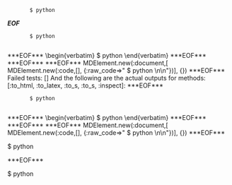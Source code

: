 
           $ python       



***EOF***
<pre
      ><code>       $ python       

</code
    ></pre
  >
***EOF***
\begin{verbatim}       $ python       

\end{verbatim}

***EOF***

***EOF***

***EOF***
MDElement.new(:document,[	
	MDElement.new(:code,[],
		{:raw_code=>"       $ python       \n\n"})],
	{})
***EOF***

Failed tests:   [] 
And the following are the actual outputs for methods:
   [:to_html, :to_latex, :to_s, :to_s, :inspect]:


***EOF***
<pre
      ><code>       $ python       

</code
    ></pre
  >
***EOF***
\begin{verbatim}       $ python       

\end{verbatim}

***EOF***

***EOF***

***EOF***
MDElement.new(:document,[	
	MDElement.new(:code,[],
		{:raw_code=>"       $ python       \n\n"})],
	{})
***EOF***
<p>$ python       </p>

***EOF***
<p>$ python </p
  >